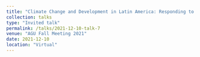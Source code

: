 ```yaml
---
title: "Climate Change and Development in Latin America: Responding to two challenges for the price of one."
collection: talks
type: "Invited talk"
permalink: /talks/2021-12-10-talk-7
venue: "AGU Fall Meeting 2021"
date: 2021-12-10
location: "Virtual"
---
```

